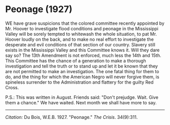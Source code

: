 <!--
title:   Peonage
author:  Du Bois, W.E.B.
journal: The Crisis
year:    1927
volume:  34
issue:   9
pages:   311
-->
# Peonage (1927)

WE have grave suspicions that the colored committee recently appointed by Mr. Hoover to investigate flood conditions and peonage in the Mississippi Valley will be sorely tempted to whitewash the whole situation, to pat Mr. Hoover loudly on the back, and to make no real effort to investigate the desperate and evil conditions of that section of our country. Slavery still exists in the Mississippi Valley and this Committee knows it. Will they dare say so? The 13th Amendment is not enforced, much less the 14th and 15th. This Committee has the chance of a generation to make a thorough investigation and tell the truth or to stand up and let it be known that they are not permitted to make an investigation. The one fatal thing for them to do, and the thing for which the American Negro will never forgive them, is spineless surrender to the Administration and flattery for the guilty Red Cross.

P.S.: This was written in August. Friends said: "Don't prejudge. Wait. Give them a chance." We have waited. Next month we shall have more to say.

_________________
*Citation:* Du Bois, W.E.B. 1927. "Peonage." *The Crisis*. 34(9):311.
